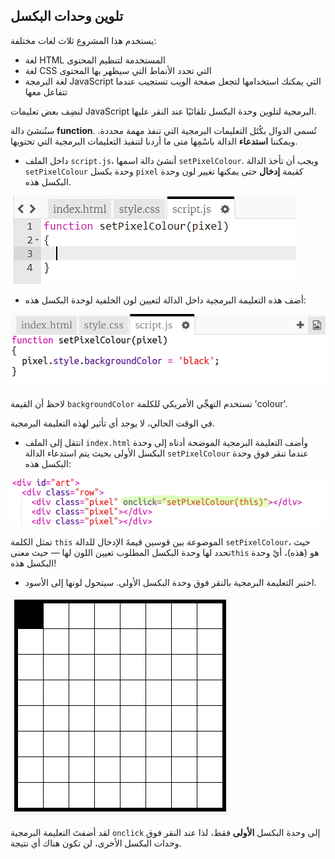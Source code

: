 ## تلوين وحدات البكسل

يستخدم هذا المشروع ثلاث لغات مختلفة:

+ لغة HTML المستخدمة لتنظيم المحتوى
+ لغة CSS التي تحدد الأنماط التي سيظهر بها المحتوى
+ لغة البرمجة JavaScript التي يمكنك استخدامها لتجعل صفحة الويب تستجيب عندما تتفاعل معها

لنضِف بعض تعليمات JavaScript البرمجية لتلوين وحدة البكسل تلقائيًا عند النقر عليها.

سنُنشئ دالة **function**. تُسمى الدوال بكُتَل التعليمات البرمجية التي تنفذ مهمة محددة. ويمكننا **استدعاء** الدالة باسْمِها متى ما أردنا لتنفيذ التعليمات البرمجية التي تحتويها.

+ داخل الملف `script.js`، أنشئ دالة اسمها `setPixelColour`. ويجب أن تأخذ الدالة `setPixelColour` وحدة بكسل `pixel` كقيمة **إدخال** حتى يمكنها تغيير لون وحدة البكسل هذه.

![إنشاء دالة](images/create-function.png)

+ أضف هذه التعليمة البرمجية داخل الدالة لتعيين لون الخلفية لوحدة البكسل هذه:

![لقطة الشاشة](images/pixel-art-set-pixel-colour.png)

لاحظ أن القيمة `backgroundColor` تستخدم التهجِّي الأمريكي للكلمة 'colour'.

في الوقت الحالي، لا يوجد أي تأثير لهذه التعليمة البرمجية.

+ انتقل إلى الملف `index.html` وأضف التعليمة البرمجية الموضحة أدناه إلى وحدة البكسل الأولى بحيث يتم استدعاء الدالة `setPixelColour` عندما تنقر فوق وحدة البكسل هذه:

![لقطة الشاشة](images/pixel-art-onclick.png)

تمثل الكلمة `this` الموضوعة بين قوسين قيمةَ الإدخال للدالة `setPixelColour`، حيث تحدد لها وحدة البكسل المطلوب تعيين اللون لها — حيث معنى`this` هو (هذه)، أيْ وحدة البكسل هذه!

+ اختبر التعليمة البرمجية بالنقر فوق وحدة البكسل الأولى. سيتحول لونها إلى الأسود.

![لقطة الشاشة](images/pixel-art-black.png)

لقد أضفتَ التعليمة البرمجية `onclick` إلى وحدة البكسل **الأولى** فقط، لذا عند النقر فوق وحدات البكسل الأخرى، لن تكون هناك أي نتيجة.